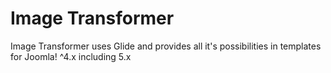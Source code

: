 # Image Transformer
Image Transformer uses Glide and provides all it's possibilities in templates for Joomla! ^4.x including 5.x

